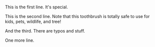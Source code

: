 This is the first line. It's special.

This is the second line. Note that this toothbrush is totally safe to use for kids, pets, wildlife, and tree! 

And the third. There are typos and stuff.

One more line.
